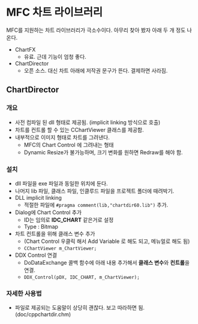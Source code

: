 # MFC 차트 라이브러리

MFC를 지원하는 차트 라이브러리가 극소수이다. 아무리 찾아 봤자 아래 두 개 정도 나온다.
- ChartFX
  - 유료. 근데 기능이 엄청 좋다.
- ChartDirector
  - 오픈 소스. 대신 차트 아래에 저작권 문구가 뜬다. 결제하면 사라짐.

## ChartDirector
### 개요
- 사전 컴파일 된 dll 형태로 제공됨. (implicit linking 방식으로 호출)
- 차트를 컨트롤 할 수 있는 CChartViewer 클래스를 제공함.
- 내부적으로 이미지 형태로 차트를 그려낸다.
  - MFC의 Chart Control 에 그려내는 형태
  - Dynamic Resize가 불가능하며, 크기 변화를 원하면 Redraw를 해야 함.

### 설치
- dll 파일을 exe 파일과 동일한 위치에 둔다.
- 나머지 lib 파일, 클래스 파일, 인클루드 파일을 프로젝트 폴더에 때려박기.
- DLL implicit linking
  - 적절한 파일에 ```#pragma comment(lib,"chartdir60.lib")``` 추가.
- Dialog에 Chart Control 추가
  - ID는 임의로 **IDC_CHART** 같은거로 설정
  - Type : Bitmap
- 차트 컨트롤을 위해 클래스 변수 추가
  - (Chart Control 우클릭 해서 Add Variable 로 해도 되고, 메뉴얼로 해도 됨)
  - ```CChartViewer m_ChartViewer;```
- DDX Control 연결
  - DoDataExchange 콜백 함수에 아래 내용 추가해서 **클래스 변수**와 **컨트롤**을 연결.
  - ```DDX_Control(pDX, IDC_CHART, m_ChartViewer);```

### 자세한 사용법
- 파일로 제공되는 도움말이 상당히 괜찮다. 보고 따라하면 됨. (doc/cppchartdir.chm)
